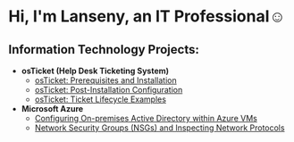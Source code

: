 <h1>Hi, I'm Lanseny, an IT Professional</a>☺</h1>

<h2> Information Technology Projects:</h2>

- <b>osTicket (Help Desk Ticketing System)</b>
  - [osTicket: Prerequisites and Installation](https://github.com/joshmacxdakorcc/osticket-prereqs)
  - [osTicket: Post-Installation Configuration](https://github.com/joshmadakxcxorcc/post-install-config)
  - [osTicket: Ticket Lifecycle Examples](https://github.com/joshmaxcdakorcc/ticket-lifecycle)
- <b>Microsoft Azure</b>
  - [Configuring On-premises Active Directory within Azure VMs](https://github.com/joshmaxccdakorcc/configure-ad)
  - [Network Security Groups (NSGs) and Inspecting Network Protocols](https://github.com/joshmcxcadakorcc/azure-network-protocols)
    
